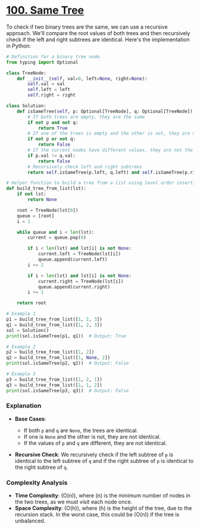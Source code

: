 # [100. Same Tree](https://leetcode.com/problems/same-tree/description/)

To check if two binary trees are the same, we can use a recursive approach. We'll compare the root values of both trees and then recursively check if the left and right subtrees are identical. Here's the implementation in Python:

```python
# Definition for a binary tree node.
from typing import Optional

class TreeNode:
    def __init__(self, val=0, left=None, right=None):
        self.val = val
        self.left = left
        self.right = right

class Solution:
    def isSameTree(self, p: Optional[TreeNode], q: Optional[TreeNode]) -> bool:
        # If both trees are empty, they are the same
        if not p and not q:
            return True
        # If one of the trees is empty and the other is not, they are not the same
        if not p or not q:
            return False
        # If the current nodes have different values, they are not the same
        if p.val != q.val:
            return False
        # Recursively check left and right subtrees
        return self.isSameTree(p.left, q.left) and self.isSameTree(p.right, q.right)

# Helper function to build a tree from a list using level order insertion
def build_tree_from_list(lst):
    if not lst:
        return None

    root = TreeNode(lst[0])
    queue = [root]
    i = 1

    while queue and i < len(lst):
        current = queue.pop(0)

        if i < len(lst) and lst[i] is not None:
            current.left = TreeNode(lst[i])
            queue.append(current.left)
        i += 1

        if i < len(lst) and lst[i] is not None:
            current.right = TreeNode(lst[i])
            queue.append(current.right)
        i += 1

    return root

# Example 1
p1 = build_tree_from_list([1, 2, 3])
q1 = build_tree_from_list([1, 2, 3])
sol = Solution()
print(sol.isSameTree(p1, q1))  # Output: True

# Example 2
p2 = build_tree_from_list([1, 2])
q2 = build_tree_from_list([1, None, 2])
print(sol.isSameTree(p2, q2))  # Output: False

# Example 3
p3 = build_tree_from_list([1, 2, 1])
q3 = build_tree_from_list([1, 1, 2])
print(sol.isSameTree(p3, q3))  # Output: False
```

### Explanation

- **Base Cases**:
  - If both `p` and `q` are `None`, the trees are identical.
  - If one is `None` and the other is not, they are not identical.
  - If the values of `p` and `q` are different, they are not identical.

- **Recursive Check**: We recursively check if the left subtree of `p` is identical to the left subtree of `q` and if the right subtree of `p` is identical to the right subtree of `q`.

### Complexity Analysis

- **Time Complexity**: \(O(n)\), where \(n\) is the minimum number of nodes in the two trees, as we must visit each node once.
- **Space Complexity**: \(O(h)\), where \(h\) is the height of the tree, due to the recursion stack. In the worst case, this could be \(O(n)\) if the tree is unbalanced.
